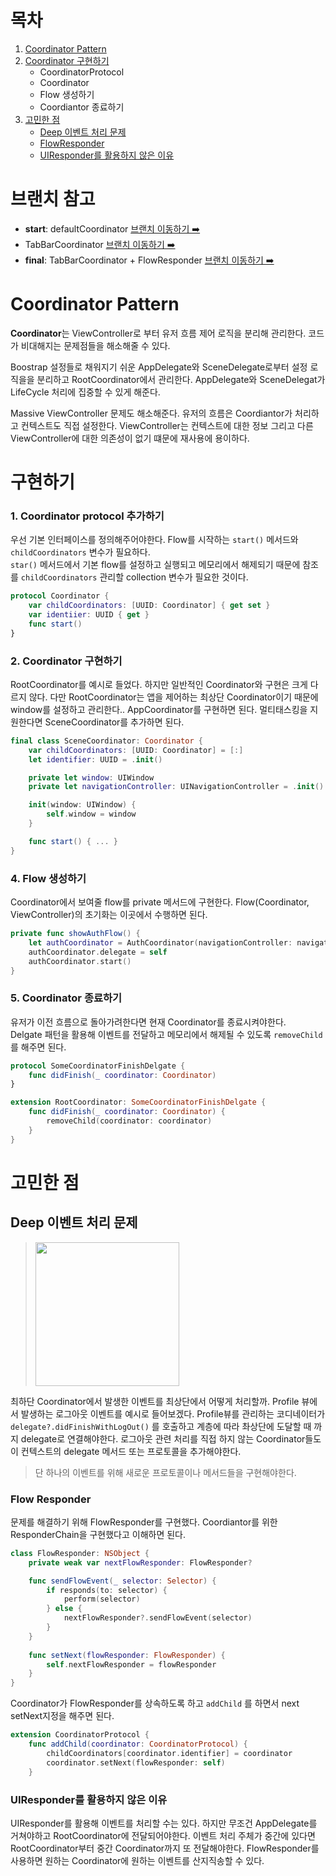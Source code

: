# 목차
1. [Coordinator Pattern](#Coordinator-Pattern)
2. [Coordinator 구현하기](#구현하기)
    - CoordinatorProtocol
    - Coordinator
    - Flow 생성하기
    - Coordiantor 종료하기
3. [고민한 점](#고민한-점)
    - [Deep 이벤트 처리 문제](#Deep-이벤트-처리-문제)
    - [FlowResponder](#FlowResponder)
    - [UIResponder를 활용하지 않은 이유](#UIResponder를-활용하지-않은-이유)
  
# 브랜치 참고
- **start**: defaultCoordinator [브랜치 이동하기 ➡️](https://github.com/yjjem/CoordinatorPattern/tree/defaultCoordinator)
- TabBarCoordinator [브랜치 이동하기 ➡️](https://github.com/yjjem/CoordinatorPattern/tree/tabCoordiantor)
- **final**: TabBarCoordinator + FlowResponder [브랜치 이동하기 ➡️](https://github.com/yjjem/CoordinatorPattern/tree/flowResponder)

# Coordinator Pattern
**Coordinator**는 ViewController로 부터 유저 흐름 제어 로직을 분리해 관리한다. 코드가 비대해지는 문제점들을 해소해줄 수 있다.

Boostrap 설정들로 채워지기 쉬운 AppDelegate와 SceneDelegate로부터 설정 로직을을 분리하고 RootCoordinator에서 관리한다. AppDelegate와 SceneDelegat가 LifeCycle 처리에 집중할 수 있게 해준다. 

Massive ViewController 문제도 해소해준다. 유저의 흐름은 Coordiantor가 처리하고 컨텍스트도 직접 설정한다. ViewController는 컨텍스트에 대한 정보 그리고 다른 ViewController에 대한 의존성이 없기 떄문에 재사용에 용이하다.

# 구현하기
### 1. Coordinator protocol 추가하기
우선 기본 인터페이스를 정의해주어야한다. Flow를 시작하는 `start()` 메서드와 `childCoordinators` 변수가 필요하다.</br>
`star()` 메서드에서 기본 flow를 설정하고 실행되고 메모리에서 해제되기 때문에 참조를 `childCoordinators` 관리할 collection 변수가 필요한 것이다.

```swift
protocol Coordinator {
    var childCoordinators: [UUID: Coordinator] { get set }
    var identiier: UUID { get }
    func start()
}
```

### 2. Coordinator 구현하기
RootCoordinator를 예시로 들었다. 하지만 일반적인 Coordinator와 구현은 크게 다르지 않다. 다만 RootCoordinator는 앱을 제어하는 최상단 Coordinator이기 때문에 window를 설정하고 관리한다.. AppCoordinator를 구현하면 된다. 멀티태스킹을 지원한다면 SceneCoordinator를 추가하면 된다.

```swift
final class SceneCoordinator: Coordinator {
    var childCoordinators: [UUID: Coordinator] = [:]
    let identifier: UUID = .init()

    private let window: UIWindow
    private let navigationController: UINavigationController = .init()

    init(window: UIWindow) {
        self.window = window
    }

    func start() { ... }
}
```

### 4. Flow 생성하기
Coordinator에서 보여줄 flow를 private 메서드에 구현한다. Flow(Coordinator, ViewController)의 초기화는 이곳에서 수행하면 된다.

```swift
private func showAuthFlow() {
    let authCoordinator = AuthCoordinator(navigationController: navigationController)
    authCoordinator.delegate = self
    authCoordinator.start()
}
```

### 5. Coordinator 종료하기
유저가 이전 흐름으로 돌아가려한다면 현재 Coordinator를 종료시켜야한다. <br/>
Delgate 패턴을 활용해 이벤트를 전달하고 메모리에서 해제될 수 있도록 `removeChild`를 해주면 된다.

```swift
protocol SomeCoordinatorFinishDelgate {
    func didFinish(_ coordinator: Coordinator)
}
```

```swift
extension RootCoordinator: SomeCoordinatorFinishDelgate {
    func didFinish(_ coordinator: Coordinator) {
        removeChild(coordinator: coordinator)
    }
}
```

# 고민한 점
## Deep 이벤트 처리 문제
> <image src="https://github.com/yjjem/CoordinatorPattern/assets/88357373/8cd7a12d-f2ad-43e3-8da5-2ff4748e0ef0" height="230"/>

최하단 Coordinator에서 발생한 이벤트를 최상단에서 어떻게 처리할까. Profile 뷰에서 발생하는 로그아웃 이벤트를 예시로 들어보겠다. Profile뷰를 관리하는 코디네이터가 `delegate?.didFinishWithLogOut()` 를 호출하고 계층에 따라 촤상단에 도달할 때 까지 delegate로 연결해야한다.
로그아웃 관련 처리를 직접 하지 않는 Coordinator들도 이 컨텍스트의 delegate 메서드 또는 프로토콜을 추가해야한다.

> 단 하나의 이벤트를 위해 새로운 프로토콜이나 메서드들을 구현해야한다. 

### Flow Responder
문제를 해결하기 위해 FlowResponder를 구현했다. Coordiantor를 위한 ResponderChain을 구현했다고 이해하면 된다.

```swift
class FlowResponder: NSObject {
    private weak var nextFlowResponder: FlowResponder?

    func sendFlowEvent(_ selector: Selector) {
        if responds(to: selector) {
            perform(selector)
        } else {
            nextFlowResponder?.sendFlowEvent(selector)
        }
    }
    
    func setNext(flowResponder: FlowResponder) {
        self.nextFlowResponder = flowResponder
    }
}
```

Coordinator가 FlowResponder를 상속하도록 하고 `addChild` 를 하면서 next setNext지정을 해주면 된다.
```swift
extension CoordinatorProtocol {
    func addChild(coordinator: CoordinatorProtocol) {
        childCoordinators[coordinator.identifier] = coordinator
        coordinator.setNext(flowResponder: self)
    }
```

### UIResponder를 활용하지 않은 이유
UIResponder를 활용해 이벤트를 처리할 수는 있다. 하지만 무조건 AppDelegate를 거쳐야하고 RootCoordinator에 전달되어야한다. 이벤트 처리 주체가 중간에 있다면 RootCoordinator부터 중간 Coordinator까지 또 전달해야한다. FlowResponder를 사용하면 원하는 Coordinator에 원하는 이벤트를 산지직송할 수 있다.


